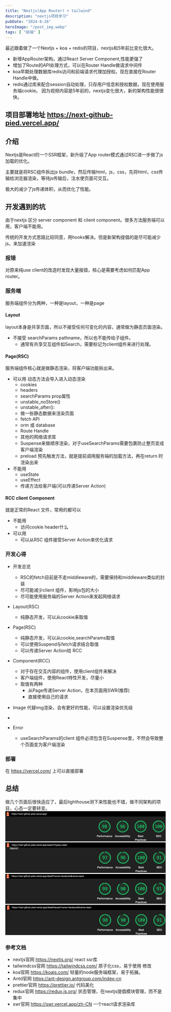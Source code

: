 ```yaml
---
title: "Nextjs(App Router) + tailwind"
description: "nextjs项目学习"
pubDate: "2024-8-26"
heroImage: "/post_img.webp"
tags: [ "前端" ]
---
```


最近跟着做了一个Nextjs + koa + redis的项目，nextjs和5年前比变化很大。

- 新增AppRouter架构，通过React Server Component,性能更强了
- 增加了Route的API处理方式，可以在Router Handle做请求中间件
- koa早期处理数据库redis访问和前端请求代理加授权。现在直接在Router Handle中做。
- redis通过库来配合session自动处理，只存用户信息和授权数据，现在使用服务端cookie。
  因为视频内容是5年前的，nextjs变化很大，新的架构性能很很快。

## 项目部署地址 https://next-github-pied.vercel.app/

## 介绍

Nextjs是React的一个SSR框架，新升级了App router模式通过RSC进一步做了js加载的优化。

主要就是将RSC组件拆出js bundle，然后传输html，js，css，先将html，css传输给浏览器渲染，等待js传输后，注水使页面可交互。

极大的减少了js传递体积，从而优化了性能。


## 开发遇到的坑

由于nextjs 区分 server component 和 client component。很多方法服务端可以用，客户端不能用。

传统的开发方式思路比较同意，用hooks解决。但是新架构提倡的是尽可能减少js，来加速渲染

### 报错
对原来纯use client的改造时发现大量报错，核心是需要考虑如何匹配App router。

### 服务端

服务端组件分为两种，一种是layout，一种是page

#### Layout
layout本身是共享页面，所以不接受任何可变化的内容，通常做为静态页面渲染。
- 不接受 searchParams pathname，所以也不能传给子组件。
  - 通常有共享交互组件如Search，需要标记为client组件来进行处理。
#### Page(RSC)
服务端组件核心就是做静态渲染，将客户端功能拆出来。

- 可以用 动态方法会导入进入动态渲染
    - cookies
    - headers
    - searchParams prop属性
    - unstable_noStore()
    - unstable_after():
    - 做一些静态数据来渲染页面
    - fetch API
    - orm 或 database
    - Route Handle
    - 其他的网络请求库
    - Suspense来做顺序渲染，对于useSearchParams需要包裹防止整页变成客户端渲染
    - preload 预先触发方法，就是提前调用服务端的加载方法，再在return 时渲染出来
- 不能用
    - useState
    - useEffect
    - 传递方法给客户端(可以传递Server Action)

#### RCC client Component
就是正常的React 文件，常用的都可以
- 不能用
  - 访问cookie header什么
- 可以用
  - 可以从RSC 组件接受Server Action来优化请求

### 开发心得
- 开发总览
  - RSC的fetch目前是不走middleware的，需要保持和middleware类似的封装
  - 尽可能减少client 组件，影响js包的大小
  - 尽可能使用服务端的Server Action来发起网络请求

- Layout(RSC)
  - 纯静态开发，可以从cookie来取值
- Page(RSC)
  - 纯静态开发，可以从cookie,searchParams取值
  - 可以使用Suspend与fetch请求结合取值
  - 可以传递Server Action给 RCC
- Component(RCC)
  - 对于存在交互内容的组件，使用client组件来解决
  - 客户端组件，使用React特性开发，尽量小
  - 取值有两种
    - 从Page传递Server Action，在本页面用SWR(推荐)
    - 直接使用自己的请求

- Image 代替img渲染，会有更好的性能，可以设置渲染优先级
- 
- Error
  - useSearchParams的client 组件必须包含在Suspense里，不然会导致整个页面变为客户端渲染

### 部署

在 https://vercel.com/ 上可以直接部署

## 总结
做几个页面后很快适应了，最后lighthouse测下来性能也不错，做不同架构的项目，心态一定要转变。
<img src="https://raw.githubusercontent.com/swliu920322/next-github/master/docs/img/index.png">
<img src="https://raw.githubusercontent.com/swliu920322/next-github/master/docs/img/query.png">
<img src="https://raw.githubusercontent.com/swliu920322/next-github/master/docs/img/detail.png">
<img src="https://raw.githubusercontent.com/swliu920322/next-github/master/docs/img/issue.png">

### 参考文档
- nextjs官网 https://nextjs.org/ react ssr库
- tailwindcss官网 https://tailwindcss.com/ 原子化css，易于使用 修改
- koa官网 https://koajs.com/ 轻量的node服务端框架，易于拓展。
- Antd官网 https://ant-design.antgroup.com/index-cn
- prettier官网 https://prettier.io/ 代码美化
- redux官网 https://redux.js.org/ 状态管理，在nextjs提倡模块管理，而不是集中
- swr官网 https://swr.vercel.app/zh-CN 一个react请求渲染库